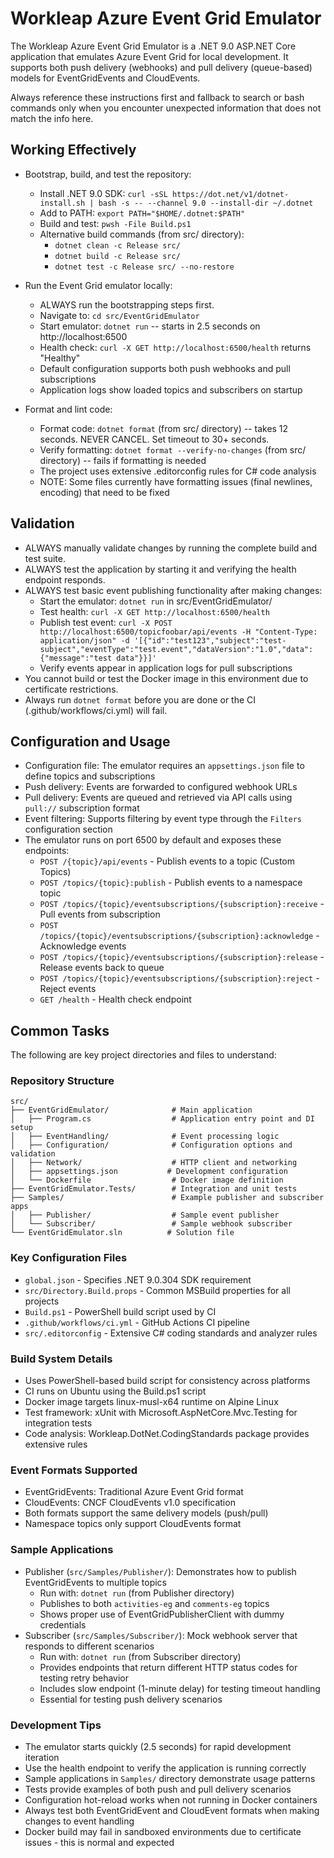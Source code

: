 # Workleap Azure Event Grid Emulator

The Workleap Azure Event Grid Emulator is a .NET 9.0 ASP.NET Core application that emulates Azure Event Grid for local development. It supports both push delivery (webhooks) and pull delivery (queue-based) models for EventGridEvents and CloudEvents.

Always reference these instructions first and fallback to search or bash commands only when you encounter unexpected information that does not match the info here.

## Working Effectively

- Bootstrap, build, and test the repository:
  - Install .NET 9.0 SDK: `curl -sSL https://dot.net/v1/dotnet-install.sh | bash -s -- --channel 9.0 --install-dir ~/.dotnet`
  - Add to PATH: `export PATH="$HOME/.dotnet:$PATH"`
  - Build and test: `pwsh -File Build.ps1`
  - Alternative build commands (from src/ directory):
    - `dotnet clean -c Release src/`
    - `dotnet build -c Release src/`
    - `dotnet test -c Release src/ --no-restore`

- Run the Event Grid emulator locally:
  - ALWAYS run the bootstrapping steps first.
  - Navigate to: `cd src/EventGridEmulator`
  - Start emulator: `dotnet run` -- starts in 2.5 seconds on http://localhost:6500
  - Health check: `curl -X GET http://localhost:6500/health` returns "Healthy"
  - Default configuration supports both push webhooks and pull subscriptions
  - Application logs show loaded topics and subscribers on startup

- Format and lint code:
  - Format code: `dotnet format` (from src/ directory) -- takes 12 seconds. NEVER CANCEL. Set timeout to 30+ seconds.
  - Verify formatting: `dotnet format --verify-no-changes` (from src/ directory) -- fails if formatting is needed
  - The project uses extensive .editorconfig rules for C# code analysis
  - NOTE: Some files currently have formatting issues (final newlines, encoding) that need to be fixed

## Validation

- ALWAYS manually validate changes by running the complete build and test suite.
- ALWAYS test the application by starting it and verifying the health endpoint responds.
- ALWAYS test basic event publishing functionality after making changes:
  - Start the emulator: `dotnet run` in src/EventGridEmulator/
  - Test health: `curl -X GET http://localhost:6500/health`
  - Publish test event: `curl -X POST http://localhost:6500/topicfoobar/api/events -H "Content-Type: application/json" -d '[{"id":"test123","subject":"test-subject","eventType":"test.event","dataVersion":"1.0","data":{"message":"test data"}}]'`
  - Verify events appear in application logs for pull subscriptions
- You cannot build or test the Docker image in this environment due to certificate restrictions.
- Always run `dotnet format` before you are done or the CI (.github/workflows/ci.yml) will fail.

## Configuration and Usage

- Configuration file: The emulator requires an `appsettings.json` file to define topics and subscriptions
- Push delivery: Events are forwarded to configured webhook URLs
- Pull delivery: Events are queued and retrieved via API calls using `pull://` subscription format
- Event filtering: Supports filtering by event type through the `Filters` configuration section
- The emulator runs on port 6500 by default and exposes these endpoints:
  - `POST /{topic}/api/events` - Publish events to a topic (Custom Topics)
  - `POST /topics/{topic}:publish` - Publish events to a namespace topic
  - `POST /topics/{topic}/eventsubscriptions/{subscription}:receive` - Pull events from subscription
  - `POST /topics/{topic}/eventsubscriptions/{subscription}:acknowledge` - Acknowledge events
  - `POST /topics/{topic}/eventsubscriptions/{subscription}:release` - Release events back to queue
  - `POST /topics/{topic}/eventsubscriptions/{subscription}:reject` - Reject events
  - `GET /health` - Health check endpoint

## Common Tasks

The following are key project directories and files to understand:

### Repository Structure
```
src/
├── EventGridEmulator/              # Main application
│   ├── Program.cs                  # Application entry point and DI setup
│   ├── EventHandling/              # Event processing logic
│   ├── Configuration/              # Configuration options and validation  
│   ├── Network/                    # HTTP client and networking
│   ├── appsettings.json           # Development configuration
│   └── Dockerfile                  # Docker image definition
├── EventGridEmulator.Tests/        # Integration and unit tests
├── Samples/                        # Example publisher and subscriber apps
│   ├── Publisher/                  # Sample event publisher
│   └── Subscriber/                 # Sample webhook subscriber
└── EventGridEmulator.sln          # Solution file
```

### Key Configuration Files
- `global.json` - Specifies .NET 9.0.304 SDK requirement
- `src/Directory.Build.props` - Common MSBuild properties for all projects
- `Build.ps1` - PowerShell build script used by CI
- `.github/workflows/ci.yml` - GitHub Actions CI pipeline
- `src/.editorconfig` - Extensive C# coding standards and analyzer rules

### Build System Details
- Uses PowerShell-based build script for consistency across platforms
- CI runs on Ubuntu using the Build.ps1 script
- Docker image targets linux-musl-x64 runtime on Alpine Linux
- Test framework: xUnit with Microsoft.AspNetCore.Mvc.Testing for integration tests
- Code analysis: Workleap.DotNet.CodingStandards package provides extensive rules

### Event Formats Supported
- EventGridEvents: Traditional Azure Event Grid format
- CloudEvents: CNCF CloudEvents v1.0 specification
- Both formats support the same delivery models (push/pull)
- Namespace topics only support CloudEvents format

### Sample Applications
- Publisher (`src/Samples/Publisher/`): Demonstrates how to publish EventGridEvents to multiple topics
  - Run with: `dotnet run` (from Publisher directory)
  - Publishes to both `activities-eg` and `comments-eg` topics
  - Shows proper use of EventGridPublisherClient with dummy credentials
- Subscriber (`src/Samples/Subscriber/`): Mock webhook server that responds to different scenarios
  - Run with: `dotnet run` (from Subscriber directory)
  - Provides endpoints that return different HTTP status codes for testing retry behavior
  - Includes slow endpoint (1-minute delay) for testing timeout handling
  - Essential for testing push delivery scenarios

### Development Tips
- The emulator starts quickly (2.5 seconds) for rapid development iteration
- Use the health endpoint to verify the application is running correctly
- Sample applications in `Samples/` directory demonstrate usage patterns
- Tests provide examples of both push and pull delivery scenarios
- Configuration hot-reload works when not running in Docker containers
- Always test both EventGridEvent and CloudEvent formats when making changes to event handling
- Docker build may fail in sandboxed environments due to certificate issues - this is normal and expected